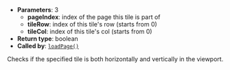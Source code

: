 * **Parameters**: 3
  * **pageIndex**: index of the page this tile is part of
  * **tileRow**: index of this tile's row (starts from 0)
  * **tileCol**: index of this tile's col (starts from 0)
* **Return type**: boolean
* **Called by**: [`loadPage()`](#loadPage)

Checks if the specified tile is both horizontally and vertically in the
viewport.
